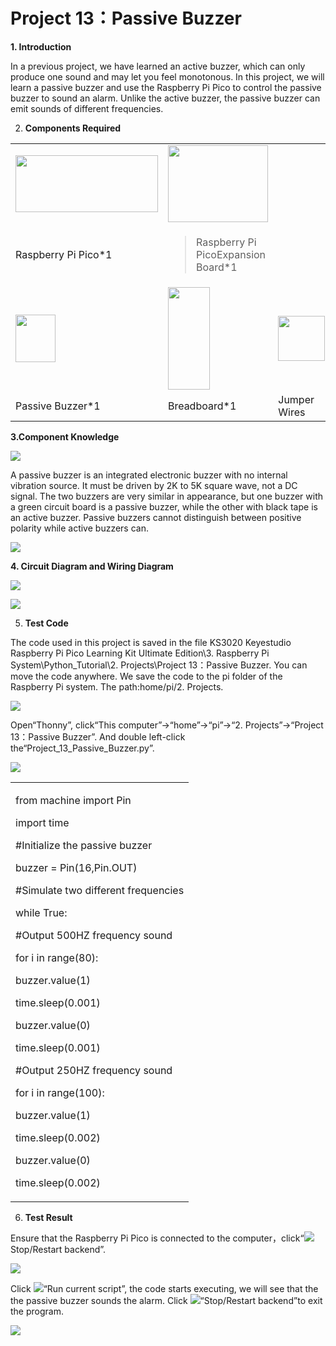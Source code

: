 # Project 13：Passive Buzzer

**1. Introduction**

In a previous project, we have learned an active buzzer, which can only produce one sound and may let you feel monotonous. In this project, we will learn a passive buzzer and use the Raspberry Pi Pico to control the passive buzzer to sound an alarm. Unlike the active buzzer, the passive buzzer can emit sounds of different frequencies.

2.  **Components Required**

<table>
<tbody>
<tr class="odd">
<td><img src="https://raw.githubusercontent.com/keyestudio/KS3020-KS3020F-Keyestudio-Raspberry-Pi-Pico-Ultimate-Starter-Kit-Raspberry-Pi/master/media/b18fe281156b29c44796f72222718d58.jpeg" style="width:2.37431in;height:0.94514in" /></td>
<td><img src="https://raw.githubusercontent.com/keyestudio/KS3020-KS3020F-Keyestudio-Raspberry-Pi-Pico-Ultimate-Starter-Kit-Raspberry-Pi/master/media/bbed91c0b45fcafc7e7163bfeabf68f9.png" style="width:1.67014in;height:1.28472in" /></td>
<td></td>
<td></td>
</tr>
<tr class="even">
<td>Raspberry Pi Pico*1</td>
<td><blockquote>
<p>Raspberry Pi PicoExpansion Board*1</p>
</blockquote></td>
<td></td>
<td></td>
</tr>
<tr class="odd">
<td><img src="https://raw.githubusercontent.com/keyestudio/KS3020-KS3020F-Keyestudio-Raspberry-Pi-Pico-Ultimate-Starter-Kit-Raspberry-Pi/master/media/d1ea1bb2b2749820cab389d5b85b838b.png" style="width:0.66181in;height:0.79444in" /></td>
<td><img src="https://raw.githubusercontent.com/keyestudio/KS3020-KS3020F-Keyestudio-Raspberry-Pi-Pico-Ultimate-Starter-Kit-Raspberry-Pi/master/media/e380dd26e4825be9a768973802a55fe6.png" style="width:0.69375in;height:1.70139in" /></td>
<td><img src="https://raw.githubusercontent.com/keyestudio/KS3020-KS3020F-Keyestudio-Raspberry-Pi-Pico-Ultimate-Starter-Kit-Raspberry-Pi/master/media/c801a7baee258ff7f5f28ac6e9a7097b.png" style="width:0.77778in;height:0.74792in" /></td>
<td><img src="https://raw.githubusercontent.com/keyestudio/KS3020-KS3020F-Keyestudio-Raspberry-Pi-Pico-Ultimate-Starter-Kit-Raspberry-Pi/master/media/7dcbd02995be3c142b2f97df7f7c03ce.png" style="width:1.05903in;height:0.56667in" /></td>
</tr>
<tr class="even">
<td>Passive Buzzer*1</td>
<td>Breadboard*1</td>
<td>Jumper Wires</td>
<td>USB Cable*1</td>
</tr>
</tbody>
</table>

**3.Component Knowledge**

![](/media/8d0020e53824072cbe9d4f7d2f8acb4f.png)

A passive buzzer is an integrated electronic buzzer with no internal vibration source. It must be driven by 2K to 5K square wave, not a DC signal. The two buzzers are very similar in appearance, but one buzzer with a green circuit board is a passive buzzer, while the other with black tape is an active buzzer. Passive buzzers cannot distinguish between positive polarity while active buzzers can.

![](/media/fc42c5ed014609ff0b290ee5361bb2fd.png)

**4. Circuit Diagram and Wiring Diagram**

![](/media/e0da1ccdbff24d256db130816c55da74.png)

![](/media/e601e48f8deddb3e9e7734d0022106b3.png)

5.  **Test Code**
    
The code used in this project is saved in the file KS3020 Keyestudio Raspberry Pi Pico Learning Kit Ultimate Edition\\3. Raspberry Pi System\\Python\_Tutorial\\2. Projects\\Project 13：Passive Buzzer. You can move the code anywhere. We save the code to the pi folder of the Raspberry Pi system. The path:home/pi/2. Projects.

![](/media/ae27830403a2f741aa9b725e5324c215.png)

Open“Thonny”, click“This computer”→“home”→“pi”→“2. Projects”→“Project 13：Passive Buzzer”. And double left-click the“Project\_13\_Passive\_Buzzer.py”.

![](/media/0ae6aecf5d0df477745a223e743a1362.png)

<table>
<tbody>
<tr class="odd">
<td><p>from machine import Pin</p>
<p>import time</p>
<p>#Initialize the passive buzzer</p>
<p>buzzer = Pin(16,Pin.OUT)</p>
<p>#Simulate two different frequencies</p>
<p>while True:</p>
<p>#Output 500HZ frequency sound</p>
<p>for i in range(80):</p>
<p>buzzer.value(1)</p>
<p>time.sleep(0.001)</p>
<p>buzzer.value(0)</p>
<p>time.sleep(0.001)</p>
<p>#Output 250HZ frequency sound</p>
<p>for i in range(100):</p>
<p>buzzer.value(1)</p>
<p>time.sleep(0.002)</p>
<p>buzzer.value(0)</p>
<p>time.sleep(0.002)</p></td>
</tr>
</tbody>
</table>

6.  **Test Result**
    
Ensure that the Raspberry Pi Pico is connected to the computer，click“![](/media/ec00367ea605788eab454cd176b94c7b.png)Stop/Restart backend”.
    
![](/media/768c2e41ce5b5cc212a79538d77fc815.png)
    
Click ![](/media/bb4d9305714a178069d277b20e0934b7.png)“Run current script”, the code starts executing, we will see that the the passive buzzer sounds the alarm. Click ![](/media/ec00367ea605788eab454cd176b94c7b.png)“Stop/Restart backend”to exit the program.
    
![](/media/6d7aeb45a390b49d5852638137dff2b4.png)
